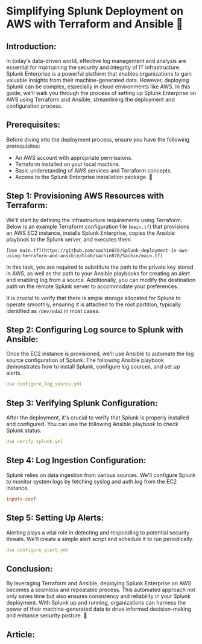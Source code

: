 
# Simplifying Splunk Deployment on AWS with Terraform and Ansible 🚀

## Introduction:
In today's data-driven world, effective log management and analysis are essential for maintaining the security and integrity of IT infrastructure. Splunk Enterprise is a powerful platform that enables organizations to gain valuable insights from their machine-generated data. However, deploying Splunk can be complex, especially in cloud environments like AWS. In this guide, we'll walk you through the process of setting up Splunk Enterprise on AWS using Terraform and Ansible, streamlining the deployment and configuration process.

## Prerequisites:
Before diving into the deployment process, ensure you have the following prerequisites:
- An AWS account with appropriate permissions.
- Terraform installed on your local machine.
- Basic understanding of AWS services and Terraform concepts.
- Access to the Splunk Enterprise installation package. 🔑

## Step 1: Provisioning AWS Resources with Terraform:
We'll start by defining the infrastructure requirements using Terraform. Below is an example Terraform configuration file (`main.tf`) that provisions an AWS EC2 instance, installs Splunk Enterprise, copies the Ansible playbook to the Splunk server, and executes them. 

```hcl
[Use main.tf](https://github.com/sachin078/Splunk-deployment-in-aws-using-terraform-and-ansible/blob/sachin078/Sachin/main.tf)
```


In this task, you are required to substitute the path to the private key stored in AWS, as well as the path to your Ansible playbooks for creating an alert and enabling log from a source. Additionally, you can modify the destination path on the remote Splunk server to accommodate your preferences.

It is crucial to verify that there is ample storage allocated for Splunk to operate smoothly, ensuring it is attached to the root partition, typically identified as `/dev/sda1` in most cases.

## Step 2: Configuring Log source to Splunk with Ansible:
Once the EC2 instance is provisioned, we'll use Ansible to automate the log source configuration of Splunk. The following Ansible playbook demonstrates how to install Splunk, configure log sources, and set up alerts.

```yaml
Use configure_log_source.yml
```

## Step 3: Verifying Splunk Configuration:
After the deployment, it's crucial to verify that Splunk is properly installed and configured. You can use the following Ansible playbook to check Splunk status.

```yaml
Use verify_splunk.yml
```

## Step 4: Log Ingestion Configuration:
Splunk relies on data ingestion from various sources. We'll configure Splunk to monitor system logs by fetching syslog and auth.log from the EC2 instance.

```conf
inputs.conf
```

## Step 5: Setting Up Alerts:
Alerting plays a vital role in detecting and responding to potential security threats. We'll create a simple alert script and schedule it to run periodically.

```yaml
Use configure_alert.yml
```

## Conclusion:
By leveraging Terraform and Ansible, deploying Splunk Enterprise on AWS becomes a seamless and repeatable process. This automated approach not only saves time but also ensures consistency and reliability in your Splunk deployment. With Splunk up and running, organizations can harness the power of their machine-generated data to drive informed decision-making and enhance security posture. 🌟

## Article: 
